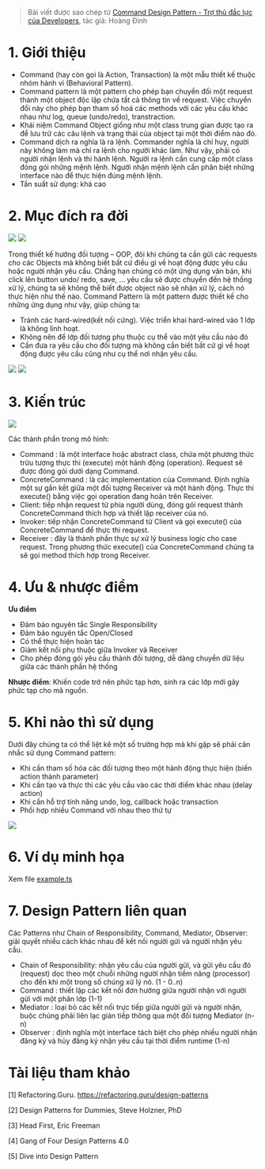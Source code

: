 > Bài viết được sao chép từ [Command Design Pattern - Trợ thủ đắc lực của Developers](https://viblo.asia/p/command-design-pattern-tro-thu-dac-luc-cua-developers-4dbZNBqkZYM), tác giả: Hoàng Đinh

# 1. Giới thiệu

- Command (hay còn gọi là Action, Transaction) là một mẫu thiết kế thuộc nhóm hành vi (Behavioral Pattern).
- Command pattern là một pattern cho phép bạn chuyển đổi một request thành một object độc lập chứa tất cả thông tin về request. Việc chuyển đổi này cho phép bạn tham số hoá các methods với các yêu cầu khác nhau như log, queue (undo/redo), transtraction.
- Khái niệm Command Object giống như một class trung gian được tạo ra để lưu trữ các câu lệnh và trạng thái của object tại một thời điểm nào đó.
- Command dịch ra nghĩa là ra lệnh. Commander nghĩa là chỉ huy, người này không làm mà chỉ ra lệnh cho người khác làm. Như vậy, phải có người nhận lệnh và thi hành lệnh. Người ra lệnh cần cung cấp một class đóng gói những mệnh lệnh. Người nhận mệnh lệnh cần phân biệt những interface nào để thực hiện đúng mệnh lệnh.
- Tần suất sử dụng: khá cao

# 2. Mục đích ra đời

![](https://images.viblo.asia/fb74f510-f6fb-456b-9973-686b5bd202d3.png)
![](https://images.viblo.asia/810ae80b-70cf-4f9a-bc29-ac7055db2adf.png)

Trong thiết kế hướng đối tượng – OOP, đôi khi chúng ta cần gửi các requests cho các Objects mà không biết bất cứ điều gì về hoạt động được yêu cầu hoặc người nhận yêu cầu. Chẳng hạn chúng có một ứng dụng văn bản, khi click lên button undo/ redo, save, … yêu cầu sẽ được chuyển đến hệ thống xử lý, chúng ta sẽ không thể biết được object nào sẽ nhận xử lý, cách nó thực hiện như thế nào. Command Pattern là một pattern được thiết kế cho những ứng dụng như vậy, giúp chúng ta:

- Tránh các hard-wired(kết nối cứng). Việc triển khai hard-wired vào 1 lớp là không linh hoạt.
- Không nên để lớp đối tượng phụ thuộc cụ thể vào một yêu cầu nào đó
- Cần đưa ra yêu cầu cho đối tượng mà không cần biết bất cứ gì về hoạt động được yêu cầu cũng như cụ thể nơi nhận yêu cầu.

![](https://images.viblo.asia/24df6d69-fb26-45a4-b15d-6aea0eb5e5ac.png)
![](https://images.viblo.asia/704b0d85-e456-41b6-8d68-91648f49efc4.png)

# 3. Kiến trúc

![](https://refactoring.guru/images/patterns/diagrams/command/structure.png?id=1cd7833638f4c43630f4a84017d31195)

Các thành phần trong mô hình:

- Command : là một interface hoặc abstract class, chứa một phương thức trừu tượng thực thi (execute) một hành động (operation). Request sẽ được đóng gói dưới dạng Command.
- ConcreteCommand : là các implementation của Command. Định nghĩa một sự gắn kết giữa một đối tượng Receiver và một hành động. Thực thi execute() bằng việc gọi operation đang hoãn trên Receiver.
- Client: tiếp nhận request từ phía người dùng, đóng gói request thành ConcreteCommand thích hợp và thiết lập receiver của nó.
- Invoker: tiếp nhận ConcreteCommand từ Client và gọi execute() của ConcreteCommand để thực thi request.
- Receiver : đây là thành phần thực sự xử lý business logic cho case request. Trong phương thức execute() của ConcreteCommand chúng ta sẽ gọi method thích hợp trong Receiver.

# 4. Ưu & nhược điểm

**Ưu điểm**

- Đảm bảo nguyên tắc Single Responsibility
- Đảm bảo nguyên tắc Open/Closed
- Có thể thực hiện hoàn tác
- Giảm kết nối phụ thuộc giữa Invoker và Receiver
- Cho phép đóng gói yêu cầu thành đối tượng, dễ dàng chuyển dữ liệu giữa các thành phần hệ thống

**Nhược điểm**: Khiến code trở nên phức tạp hơn, sinh ra các lớp mới gây phức tạp cho mã nguồn.

# 5. Khi nào thì sử dụng

Dưới đây chúng ta có thể liệt kê một số trường hợp mà khi gặp sẽ phải cân nhắc sử dụng Command pattern:

- Khi cần tham số hóa các đối tượng theo một hành động thực hiện (biến action thành parameter)
- Khi cần tạo và thực thi các yêu cầu vào các thời điểm khác nhau (delay action)
- Khi cần hỗ trợ tính năng undo, log, callback hoặc transaction
- Phối hợp nhiều Command với nhau theo thứ tự

![](https://images.viblo.asia/74f20679-c6b1-4397-bf9e-1edf88c81ea4.png)

# 6. Ví dụ minh họa

Xem file [example.ts](./example.ts)

# 7. Design Pattern liên quan

Các Patterns như Chain of Responsibility, Command, Mediator, Observer: giải quyết nhiều cách khác nhau để kết nối người gửi và người nhận yêu cầu.

- Chain of Responsibility: nhận yêu cầu của người gửi, và gửi yêu cầu đó (request) dọc theo một chuỗi những người nhận tiềm năng (processor) cho đến khi một trong số chúng xử lý nó. (1 - 0..n)
- Command : thiết lập các kết nối đơn hướng giữa người nhận với người gửi với một phân lớp (1-1)
- Mediator : loại bỏ các kết nối trực tiếp giữa người gửi và người nhận, buộc chúng phải liên lạc gián tiếp thông qua một đối tượng Mediator (n-n)
- Observer : định nghĩa một interface tách biệt cho phép nhiều người nhận đăng ký và hủy đăng ký nhận yêu cầu tại thời điểm runtime (1-n)

# Tài liệu tham khảo

[1] Refactoring.Guru. https://refactoring.guru/design-patterns

[2] Design Patterns for Dummies, Steve Holzner, PhD

[3] Head First, Eric Freeman

[4] Gang of Four Design Patterns 4.0

[5] Dive into Design Pattern
